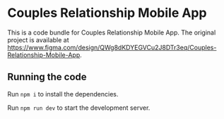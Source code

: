 
  # Couples Relationship Mobile App

  This is a code bundle for Couples Relationship Mobile App. The original project is available at https://www.figma.com/design/QWg8dKDYEGVCu2J8DTr3eq/Couples-Relationship-Mobile-App.

  ## Running the code

  Run `npm i` to install the dependencies.

  Run `npm run dev` to start the development server.
  